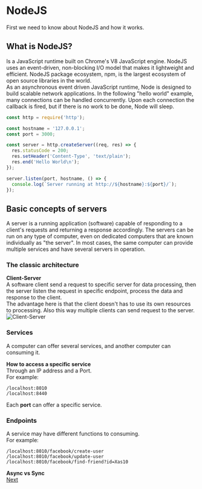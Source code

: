 # NodeJS  
First we need to know about NodeJS and how it works.  

## What is NodeJS?  
Is a JavaScript runtime built on Chrome's V8 JavaScript engine. NodeJS uses an event-driven, non-blocking I/O model that makes it lightweight and efficient. NodeJS package ecosystem, npm, is the largest ecosystem of open source libraries in the world.  
As an asynchronous event driven JavaScript runtime, Node is designed to build scalable network applications. In the following "hello world" example, many connections can be handled concurrently. Upon each connection the callback is fired, but if there is no work to be done, Node will sleep.   
```javascript
const http = require('http');

const hostname = '127.0.0.1';
const port = 3000;

const server = http.createServer((req, res) => {
  res.statusCode = 200;
  res.setHeader('Content-Type', 'text/plain');
  res.end('Hello World\n');
});

server.listen(port, hostname, () => {
  console.log(`Server running at http://${hostname}:${port}/`);
});
```  

## Basic concepts of servers  
A server is a running application (software) capable of responding to a client's requests and returning a response accordingly. The servers can be run on any type of computer, even on dedicated computers that are known individually as "the server". In most cases, the same computer can provide multiple services and have several servers in operation.  

### The classic architecture
**Client-Server**  
A software client send a request to specific server for data processing, then the server listen the request in specific endpoint, process the data and response to the client.  
The advantage here is that the client doesn't has to use its own resources to processing. Also this way multiple clients can send request to the server.  
![Client-Server](https://upload.wikimedia.org/wikipedia/commons/thumb/f/fb/Server-based-network.svg/1200px-Server-based-network.svg.png)  

### Services  
A computer can offer several services, and another computer can consuming it.  

**How to access a specific service**  
Through an IP address and a Port.  
For example:  
````
/localhost:8010
/localhost:8440
````  
Each **port** can offer a specific service.  

### Endpoints  
A service may have different functions to consuming.  
For example:  
```
/localhost:8010/facebook/create-user
/localhost:8010/facebook/update-user
/localhost:8010/facebook/find-friend?id=Xas10
```  

  
 
 
**Async vs Sync**  
[Next](./async.md)
